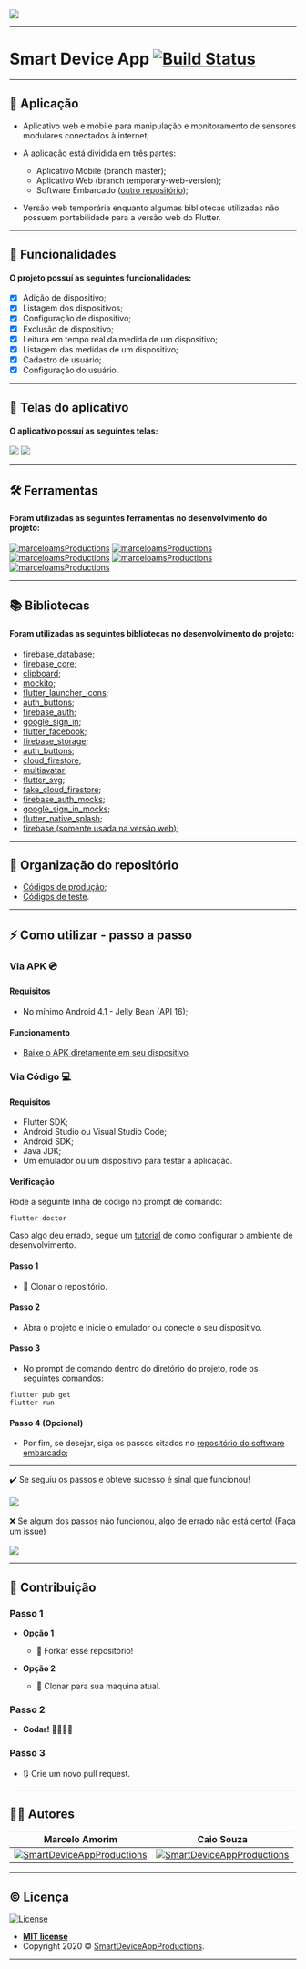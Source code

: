 <img src="https://github.com/marceloams/smart-device-app/blob/master/assets/images/readme/header-readme.png?raw=true">

---

# Smart Device App [![Build Status](https://travis-ci.com/marceloams/smart-device-app.svg?branch=master)](https://travis-ci.com/marceloams/smart-device-app)

---

## 📱 Aplicação 

- Aplicativo web e mobile para manipulação e monitoramento de sensores modulares conectados à internet;

- A aplicação está dividida em três partes: 
  - Aplicativo Mobile (branch master);
  - Aplicativo Web (branch temporary-web-version);
  - Software Embarcado ([outro repositório](https://github.com/marceloams/smart-device));

- Versão web temporária enquanto algumas bibliotecas utilizadas não possuem portabilidade para a versão web do Flutter.

---

## 📝 Funcionalidades 

#### O projeto possuí as seguintes funcionalidades:

- [x] Adição de dispositivo;
- [x] Listagem dos dispositivos;
- [x] Configuração de dispositivo;
- [x] Exclusão de dispositivo;
- [x] Leitura em tempo real da medida de um dispositivo;
- [x] Listagem das medidas de um dispositivo;
- [x] Cadastro de usuário;
- [x] Configuração do usuário.

---

## 📲 Telas do aplicativo

#### O aplicativo possuí as seguintes telas:

<img src="https://github.com/marceloams/smart-device-app/blob/master/assets/images/readme/Screens-readme-user.png?raw=true">
<img src="https://github.com/marceloams/smart-device-app/blob/master/assets/images/readme/Screens-readme-device.png?raw=true">

---

## 🛠️ Ferramentas 

#### Foram utilizadas as seguintes ferramentas no desenvolvimento do projeto:

[![marceloamsProductions](http://img.shields.io/badge/-Dart-0175C2?style=flat&logo=Dart&logoColor=white)](https://dart.dev/)
[![marceloamsProductions](https://img.shields.io/badge/-Flutter-3a495d?style=flat&logo=flutter&logoColor=67b7f7)](http://flutter.dev)
[![marceloamsProductions](http://img.shields.io/badge/-Android%20Studio-3DDC84?style=flat&logo=Android%20Studio&logoColor=black)](https://developer.android.com/studio)
[![marceloamsProductions](https://img.shields.io/badge/-Firebase-3a495d?style=flat&logo=Firebase&logoColor=FFCA28)](https://firebase.google.com/)
[![marceloamsProductions](https://img.shields.io/badge/-Travis-B10000?style=flat&logo=Travis)](https://travis-ci.org/)

---

## 📚 Bibliotecas 

#### Foram utilizadas as seguintes bibliotecas no desenvolvimento do projeto:

- <a href="https://pub.dev/packages/firebase_database" target="_blank">firebase_database</a>;
- <a href="https://pub.dev/packages/firebase_core" target="_blank">firebase_core</a>;
- <a href="https://pub.dev/packages/clipboard" target="_blank">clipboard</a>;
- <a href="https://pub.dev/packages/mockito" target="_blank">mockito</a>;
- <a href="https://pub.dev/packages/flutter_launcher_icons" target="_blank">flutter_launcher_icons</a>;
- <a href="https://pub.dev/packages/auth_buttons" target="_blank">auth_buttons</a>;
- <a href="https://pub.dev/packages/firebase_auth" target="_blank">firebase_auth</a>;
- <a href="https://pub.dev/packages/google_sign_in" target="_blank">google_sign_in</a>;
- <a href="https://pub.dev/packages/flutter_facebook_auth" target="_blank">flutter_facebook</a>;
- <a href="https://pub.dev/packages/firebase_storage" target="_blank">firebase_storage</a>;
- <a href="https://pub.dev/packages/auth_buttons" target="_blank">auth_buttons</a>;
- <a href="https://pub.dev/packages/cloud_firestore" target="_blank">cloud_firestore</a>;
- <a href="https://pub.dev/packages/multiavatar" target="_blank">multiavatar</a>;
- <a href="https://pub.dev/packages/flutter_svg" target="_blank">flutter_svg</a>;
- <a href="https://pub.dev/packages/fake_cloud_firestore" target="_blank">fake_cloud_firestore</a>;
- <a href="https://pub.dev/packages/firebase_auth_mocks" target="_blank">firebase_auth_mocks</a>;
- <a href="https://pub.dev/packages/google_sign_in_mocks" target="_blank">google_sign_in_mocks</a>;
- <a href="https://pub.dev/packages/flutter_native_splash" target="_blank">flutter_native_splash</a>;
- <a href="https://pub.dev/packages/firebase" target="_blank">firebase (somente usada na versão web)</a>;

---

## 📁 Organização do repositório

- <a href="https://github.com/marceloams/smart-device-app/tree/master/lib" target="_blank">Códigos de produção</a>;
- <a href="https://github.com/marceloams/smart-device-app/tree/master/test" target="_blank">Códigos de teste</a>.

---

## ⚡ Como utilizar - passo a passo

  
### Via APK 💿

#### Requisitos

  - No mínimo Android 4.1 - Jelly Bean (API 16);

#### Funcionamento

 - <a href="https://github.com/marceloams/smart-device-app/releases/download/0.1/app-release.apk" target="_blank">Baixe o APK diretamente em seu dispositivo</a>

### Via Código 💻

#### Requisitos

  - Flutter SDK;
  - Android Studio ou Visual Studio Code;
  - Android SDK;
  - Java JDK;
  - Um emulador ou um dispositivo para testar a aplicação.
 
#### Verificação 

Rode a seguinte linha de código no prompt de comando:

```
flutter doctor
```

Caso algo deu errado, segue um [tutorial](https://www.treinaweb.com.br/blog/configurando-ambiente-de-desenvolvimento-flutter/) de como configurar o ambiente de desenvolvimento.

#### Passo 1

  - 👯 Clonar o repositório.

#### Passo 2

  - Abra o projeto e inicie o emulador ou conecte o seu dispositivo.
 
#### Passo 3

- No prompt de comando dentro do diretório do projeto, rode os seguintes comandos:

```
flutter pub get
flutter run
```

 #### Passo 4 (Opcional)
 
 - Por fim, se desejar, siga os passos citados no [repositório do software embarcado](https://github.com/marceloams/smart-device);
 
---
 
✔️ Se seguiu os passos e obteve sucesso é sinal que funcionou!
<br>
<br>
<img src="https://media.giphy.com/media/nDSlfqf0gn5g4/giphy.gif">
<br>
<br>
❌ Se algum dos passos não funcionou, algo de errado não está certo! (Faça um issue)
<br>
<br>
<img src="https://media.giphy.com/media/wofftnAdDtx4s/giphy.gif">

---

## 🔨 Contribuição

### Passo 1

- **Opção 1**
    - 🍴 Forkar esse repositório!

- **Opção 2**
    - 👯 Clonar para sua maquina atual.

### Passo 2

- **Codar!** 👨‍💻👩‍💻

### Passo 3

- 🔃 Crie um novo pull request.

 ---
 
 ## 👨‍💻 Autores


| **Marcelo Amorim** | **Caio Souza** |
| :---: | :---: |
| [![SmartDeviceAppProductions](https://avatars1.githubusercontent.com/u/63866348?&v=4&s=200)](https://github.com/marceloams) | [![SmartDeviceAppProductions](https://avatars1.githubusercontent.com/u/21149887?&v=4&s=200)](https://github.com/CaioHpSouza) |

---
 
 ## ©️ Licença

[![License](http://img.shields.io/:license-mit-blue.svg?style=flat-square)](http://badges.mit-license.org)

- **[MIT license](http://opensource.org/licenses/mit-license.php)**
- Copyright 2020 © <a href="https://github.com/marceloams/smart-device-app" target="_blank">SmartDeviceAppProductions</a>.

---

